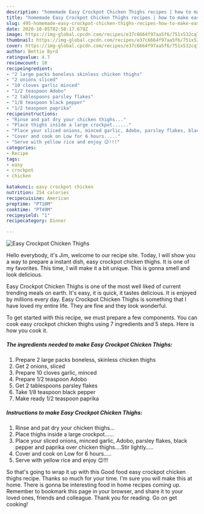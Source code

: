 ```yaml
---
description: "homemade Easy Crockpot Chicken Thighs recipes | how to make easy Easy Crockpot Chicken Thighs"
title: "homemade Easy Crockpot Chicken Thighs recipes | how to make easy Easy Crockpot Chicken Thighs"
slug: 495-homemade-easy-crockpot-chicken-thighs-recipes-how-to-make-easy-easy-crockpot-chicken-thighs
date: 2020-10-05T02:58:17.679Z
image: https://img-global.cpcdn.com/recipes/e37c6664f97aa5f6/751x532cq70/easy-crockpot-chicken-thighs-recipe-main-photo.jpg
thumbnail: https://img-global.cpcdn.com/recipes/e37c6664f97aa5f6/751x532cq70/easy-crockpot-chicken-thighs-recipe-main-photo.jpg
cover: https://img-global.cpcdn.com/recipes/e37c6664f97aa5f6/751x532cq70/easy-crockpot-chicken-thighs-recipe-main-photo.jpg
author: Bettie Byrd
ratingvalue: 4.7
reviewcount: 10
recipeingredient:
- "2 large packs boneless skinless chicken thighs"
- "2 onions sliced"
- "10 cloves garlic minced"
- "1/2 teaspoon Adobo"
- "2 tablespoons parsley flakes"
- "1/8 teaspoon black pepper"
- "1/2 teaspoon paprika"
recipeinstructions:
- "Rinse and pat dry your chicken thighs..."
- "Place thighs inside a large crockpot......"
- "Place your sliced onions, minced garlic, Adobo, parsley flakes, black pepper and paprika over chicken thighs....Stir lightly....."
- "Cover and cook on Low for 6 hours....."
- "Serve with yellow rice and enjoy 😉!!!"
categories:
- Recipe
tags:
- easy
- crockpot
- chicken

katakunci: easy crockpot chicken 
nutrition: 254 calories
recipecuisine: American
preptime: "PT10M"
cooktime: "PT49M"
recipeyield: "1"
recipecategory: Dinner

---
```



![Easy Crockpot Chicken Thighs](https://img-global.cpcdn.com/recipes/e37c6664f97aa5f6/751x532cq70/easy-crockpot-chicken-thighs-recipe-main-photo.jpg)

Hello everybody, it's Jim, welcome to our recipe site. Today, I will show you a way to prepare a instant dish, easy crockpot chicken thighs. It is one of my favorites. This time, I will make it a bit unique. This is gonna smell and look delicious.

Easy Crockpot Chicken Thighs is one of the most well liked of current trending meals on earth. It's easy, it is quick, it tastes delicious. It is enjoyed by millions every day. Easy Crockpot Chicken Thighs is something that I have loved my entire life. They are fine and they look wonderful.




To get started with this recipe, we must prepare a few components. You can cook easy crockpot chicken thighs using 7 ingredients and 5 steps. Here is how you cook it.

<!--inarticleads1-->

##### The ingredients needed to make Easy Crockpot Chicken Thighs:

1. Prepare 2 large packs boneless, skinless chicken thighs
1. Get 2 onions, sliced
1. Prepare 10 cloves garlic, minced
1. Prepare 1/2 teaspoon Adobo
1. Get 2 tablespoons parsley flakes
1. Take 1/8 teaspoon black pepper
1. Make ready 1/2 teaspoon paprika




<!--inarticleads2-->

##### Instructions to make Easy Crockpot Chicken Thighs:

1. Rinse and pat dry your chicken thighs...
1. Place thighs inside a large crockpot......
1. Place your sliced onions, minced garlic, Adobo, parsley flakes, black pepper and paprika over chicken thighs....Stir lightly.....
1. Cover and cook on Low for 6 hours.....
1. Serve with yellow rice and enjoy 😉!!!




So that's going to wrap it up with this Good food easy crockpot chicken thighs recipe. Thanks so much for your time. I'm sure you will make this at home. There is gonna be interesting food in home recipes coming up. Remember to bookmark this page in your browser, and share it to your loved ones, friends and colleague. Thank you for reading. Go on get cooking!
